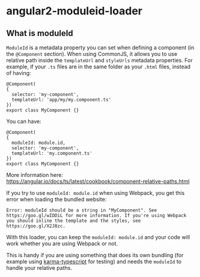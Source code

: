 # angular2-moduleid-loader

## What is moduleId

`ModuleId` is a metadata property you can set when defining a component (in the `@Component` section). When using CommonJS, it allows you to use relative path inside the `templateUrl` and `styleUrls` metadata properties.
For example, if your `.ts` files are in the same folder as your `.html` files, instead of having:

```
@Component(
{
  selector: 'my-component',
  templateUrl: 'app/my/my.component.ts'
})
export class MyComponent {}
```

You can have:
```
@Component(
{
  moduleId: module.id,
  selector: 'my-component',
  templateUrl: 'my.component.ts'
})
export class MyComponent {}
```

More information here: https://angular.io/docs/ts/latest/cookbook/component-relative-paths.html

If you try to use `moduleId: module.id` when using Webpack, you get this error when loading the bundled website:

```
Error: moduleId should be a string in "MyComponent". See https://goo.gl/wIDDiL for more information. If you're using Webpack you should inline the template and the styles, see https://goo.gl/X2J8zc.
```

With this loader, you can keep the `moduleId: module.id` and your code will work whether you are using Webpack or not.

This is handy if you are using something that does its own bundling (for example using [karma-typescript](https://github.com/monounity/karma-typescript/) for testing) and needs the `moduleId` to handle your relative paths.
